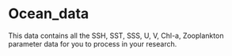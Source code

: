# Ocean_data
This data contains all the SSH, SST, SSS, U, V, Chl-a, Zooplankton parameter data for you to process in your research.
